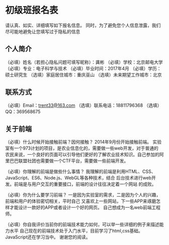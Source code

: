 # 初级班报名表

请认真、如实、详细填写如下报名信息。
同时，为了避免您个人信息泄露，我们尽可能地避免让您填写过于隐私的信息

## 个人简介

（必填）姓名（若担心隐私问题可填写昵称）：龚彬
（必填）学校：北京邮电大学
（必填）专业：电子科学与技术
（必填）毕业时间：2017年4月
（必填）学历：硕士研究生
（选填）家庭居住城市：重庆巫山
（选填）未来期望工作城市：北京

## 联系方式

（必填）Email：trent33@163.com
（选填）联系电话：18811796368
（选填）QQ：369568675

## 关于前端

（必填）什么时候开始接触前端？因何接触？
        2014年9月份开始接触前端。
        实验室有一个973计划的项目，是农业信息化的，需要做一些web开发，对于普通的
        农民来说，一个良好的页面可以引导他们更好的了解农业技术知识。自己参加的阿
        里巴巴联盟社团也需要做一个CTF平台，需要做一些前端开发。
        

（必填）你理解的前端是做些什么事情？
       我理解的前端是利用HTML、CSS、JavaScript、ES6、Node.js、WebGL等各种技术，结合
       后台技术进行web开发。前端是与用户交互的重要接口，前端的设计往往决定着一个网站
       的成败。

（必填）你为什么要学习前端？
        一是因为实验室的需求，二是因为个人的兴趣，前端和用户的体验密切相关，平时自己
        又喜欢上一些网站，下一些APP来琢磨怎样才能设计一款好的APP或者设计一个好的网页。
        自己想成为一名web前端工程师。
        

（必填）你自我评价当前你的前端技术能力如何，可以举一些详细的例子来描述能力水平
        自己现在的前端技术处于入门水平，目前学习了html,css基础。JavaScript还在学习当中。
        谢谢您的阅读。
